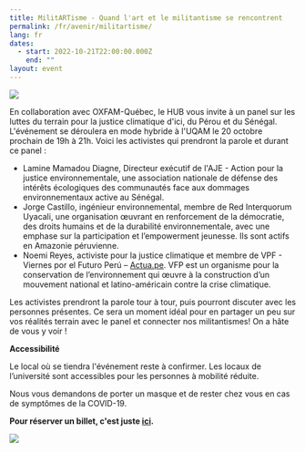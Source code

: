 ```yaml
---
title: MilitARTisme - Quand l'art et le militantisme se rencontrent
permalink: /fr/avenir/militartisme/
lang: fr
dates:
  - start: 2022-10-21T22:00:00.000Z
    end: ""
layout: event
---
```

![](/media/210822_600x200.png)

En collaboration avec OXFAM-Québec, le HUB vous invite à un panel sur les luttes du terrain pour la justice climatique d'ici, du Pérou et du Sénégal. L'événement se déroulera en mode hybride à l'UQAM le 20 octobre prochain de 19h à 21h. Voici les activistes qui prendront la parole et durant ce panel :

* Lamine Mamadou Diagne, Directeur exécutif de l'AJE - Action pour la justice environnementale, une association nationale de défense des intérêts écologiques des communautés face aux dommages environnementaux active au Sénégal.
* Jorge Castillo, ingénieur environnemental, membre de Red Interquorum Uyacali, une organisation œuvrant en renforcement de la démocratie, des droits humains et de la durabilité environnementale, avec une emphase sur la participation et l’empowerment jeunesse. Ils sont actifs en Amazonie péruvienne.
* Noemi Reyes, activiste pour la justice climatique et membre de VPF - Viernes por el Futuro Perú – [Actua.pe](http://actua.pe). VFP est un organisme pour la conservation de l’environnement qui œuvre à la construction d’un mouvement national et latino-américain contre la crise climatique.

Les activistes prendront la parole tour à tour, puis pourront discuter avec les personnes présentes. Ce sera un moment idéal pour en partager un peu sur vos réalités terrain avec le panel et connecter nos militantismes! On a hâte de vous y voir !

**Accessibilité**

Le local où se tiendra l'événement reste à confirmer. Les locaux de l’université sont accessibles pour les personnes à mobilité réduite.

Nous vous demandons de porter un masque et de rester chez vous en cas de symptômes de la COVID-19.



**P﻿our réserver un billet, c'est juste [ici](https://lepointdevente.com/billets/8lx221021001).**

![](/media/hub_scf.png)
